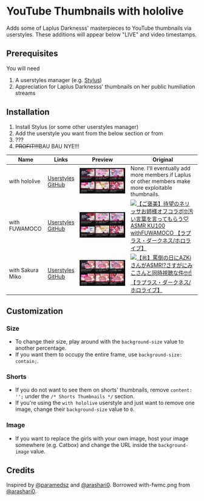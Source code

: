 # YouTube Thumbnails with hololive
Adds some of Laplus Darknesss' masterpieces to YouTube thumbnails via userstyles. These additions will appear below "LIVE" and video timestamps.

## Prerequisites
You will need
1. A userstyles manager (e.g. [Stylus](https://github.com/openstyles/stylus))
1. Appreciation for Laplus Darknesss' thumbnails on her public humiliation streams

## Installation
1. Install Stylus (or some other userstyles manager)
1. Add the userstyle you want from the below section  or from 
1. ???
1. <del>PROFIT!!!</del>BAU BAU NYE!!!

| Name | Links | Preview | Original |
| --- | --- | --- | --- |
| with hololive | [Userstyles](https://userstyles.world/style/23626/)<br>[GitHub](/with-hololive.css) | !["with hololive" Preview](/docs/preview-with-hololive.jpg) | None. I'll eventually add more members if Laplus or other members make more exploitable thumbnails. |
| with FUWAMOCO | [Userstyles](https://userstyles.world/style/23517)<br>[GitHub](/with-fwmc.css) | !["with FUWAMOCO" Preview](/docs/preview-with-fwmc.jpg) | [![【ご褒美】待望のネリッサお姉様オフコラボ🤓汚い言葉を言ってもらう♡ ASMR KU100 withFUWAMOCO 【ラプラス・ダークネス/ホロライブ】](https://i.ytimg.com/vi/_1ffz3ADSNI/mqdefault.jpg)](https://www.youtube.com/watch?v=_1ffz3ADSNI) |
| with Sakura Miko | [Userstyles](https://userstyles.world/style/23625)<br>[GitHub](/with-miko.css) | !["with Sakura Miko" Preview](/docs/preview-with-miko.jpg) | [![【㊗】罵倒の日にAZKiさんがASMR⁉さすがにみこさんと同時視聴な件🤓☝️【ラプラス・ダークネス/ホロライブ】](https://i.ytimg.com/vi/zSyGu0kC4dc/mqdefault.jpg)](https://www.youtube.com/watch?v=zSyGu0kC4dc) |

## Customization
### Size
- To change their size, play around with the `background-size` value to another percentage.
- If you want them to occupy the entire frame, use `background-size: contain;`.
### Shorts
- If you do not want to see them on shorts' thumbnails, remove `content: '';` under the `/* Shorts Thumbnails */` section.
- If you're using the `with hololive` userstyle and just want to remove one image, change their `background-size` value to `0`.
### Image
- If you want to replace the girls with your own image, host your image somewhere (e.g. Catbox) and change the URL inside the `background-image` value.

## Credits
Inspired by [@paramedsz](https://x.com/paramedsz/status/1951152462393450518) and [@arashari0](https://x.com/arashari0/status/1951186868621721693).
Borrowed with-fwmc.png from [@arashari0](https://github.com/arashari/chrome-ext-with-fwmc).
